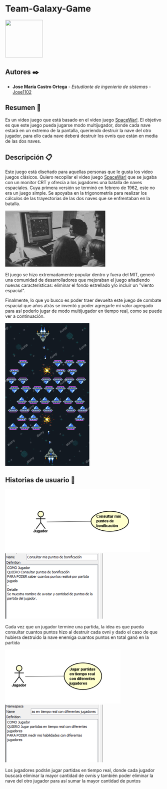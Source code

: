 # Team-Galaxy-Game     
<img src="https://media.giphy.com/media/xT4ApnyPkEjNb5QLWE/giphy.gif" width="120" height="120" />

## Autores ✒️

* **Jose María Castro Ortega** - *Estudiante de ingeniería de sistemas* - [Jose1102](https://github.com/Jose1102)

## Resumen 📖

Es un video juego que está basado en el video juego [SpaceWar!](https://es.wikipedia.org/wiki/Spacewar!). El objetivo es que este juego pueda jugarse modo multijugador, donde cada nave estará en un extremo de la pantalla, queriendo destruir la nave del otro jugador, para ello cada nave deberá destruir los ovnis que están en media de las dos naves. 

## Descripción 📋

Este juego está diseñado para aquellas personas que le gusta los video juegos clásicos. Quiero recopilar el video juego [SpaceWar!](https://es.wikipedia.org/wiki/Spacewar!) que se jugaba con un monitor CRT y ofrecía a los jugadores una batalla de naves espaciales. Cuya primera versión se terminó en febrero de 1962, este no era un juego simple. Se apoyaba en la trigonometría para realizar los cálculos de las trayectorias de las dos naves que se enfrentaban en la batalla.


![Team](https://github.com/Jose1102/Classic-Galaxy-Game-/blob/main/images/teamGalaxy.png)


El juego se hizo extremadamente popular dentro y fuera del MIT, generó una comunidad de desarrolladores que mejoraban el juego añadiendo nuevas características: eliminar el fondo estrellado y/o incluir un "viento espacial".

Finalmente, lo que yo busco es poder traer devuelta este juego de combate espacial que años atrás se inventó y poder agregarle mi valor agregado para así poderlo jugar de modo multijugador en tiempo real, como se puede ver a continuación.


![Galaxy](https://github.com/Jose1102/Classic-Galaxy-Game-/blob/main/images/Galaxy.PNG)


## Historias de usuario 📢

![Historia 1](https://github.com/Jose1102/Classic-Galaxy-Game-/blob/main/images/historia1.PNG)![Definicion 1](https://github.com/Jose1102/Classic-Galaxy-Game-/blob/main/images/def1.PNG)


Cada vez que un jugador termine una partida, la idea es que pueda consultar cuantos puntos hizo al destruir cada ovni y dado el caso de que hubiera destruido la nave enemiga cuantos puntos en total ganó en la partida 


![Historia 2](https://github.com/Jose1102/Classic-Galaxy-Game-/blob/main/images/historia2.PNG)![Defincion 2](https://github.com/Jose1102/Classic-Galaxy-Game-/blob/main/images/def2.PNG)


Los jugadores podrán jugar partidas en tiempo real, donde cada jugador buscará eliminar la mayor cantidad de ovnis y también poder eliminar la nave del otro jugador para así sumar la mayor cantidad de puntos
